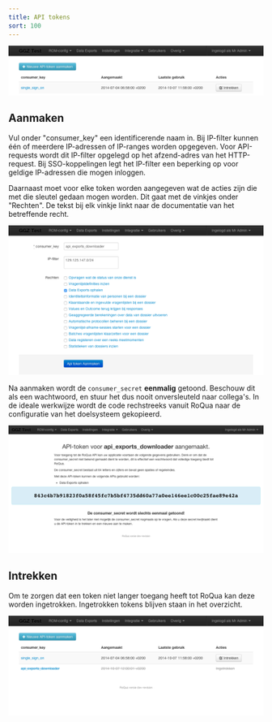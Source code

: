```yaml
---
title: API tokens
sort: 100
---
```


<img src="/assets/images/screenshots/admin_api_tokens_index.png" />

## Aanmaken

Vul onder "consumer_key" een identificerende naam in. Bij IP-filter kunnen één of meerdere IP-adressen of IP-ranges worden opgegeven. Voor API-requests wordt dit IP-filter opgelegd op het afzend-adres van het HTTP-request. Bij SSO-koppelingen legt het IP-filter een beperking op voor geldige IP-adressen die mogen inloggen.

Daarnaast moet voor elke token worden aangegeven wat de acties zijn die met die sleutel gedaan mogen worden. Dit gaat met de vinkjes onder "Rechten". De tekst bij elk vinkje linkt naar de documentatie van het betreffende recht.

<img src="/assets/images/screenshots/admin_api_tokens_new.png" />

Na aanmaken wordt de `consumer_secret` **eenmalig** getoond. Beschouw dit als een wachtwoord, en stuur het dus nooit onversleuteld naar collega's. In de ideale werkwijze wordt de code rechstreeks vanuit RoQua naar de configuratie van het doelsysteem gekopieerd.

<img src="/assets/images/screenshots/admin_api_tokens_created.png" />

## Intrekken

Om te zorgen dat een token niet langer toegang heeft tot RoQua kan deze worden ingetrokken. Ingetrokken tokens blijven staan in het overzicht.

<img src="/assets/images/screenshots/admin_api_tokens_revoked.png" />

